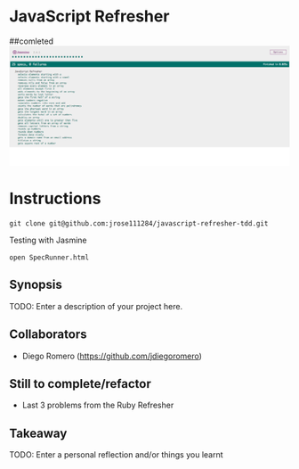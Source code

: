JavaScript Refresher
=======================
##comleted
![jasmine test](./pic.png "jasmine")
# Instructions
```
git clone git@github.com:jrose111284/javascript-refresher-tdd.git
```

Testing with Jasmine
```
open SpecRunner.html
```

## Synopsis

TODO: Enter a description of your project here.

## Collaborators

- Diego Romero (https://github.com/jdiegoromero)

## Still to complete/refactor

- Last 3 problems from the Ruby Refresher

## Takeaway

TODO: Enter a personal reflection and/or things you learnt
